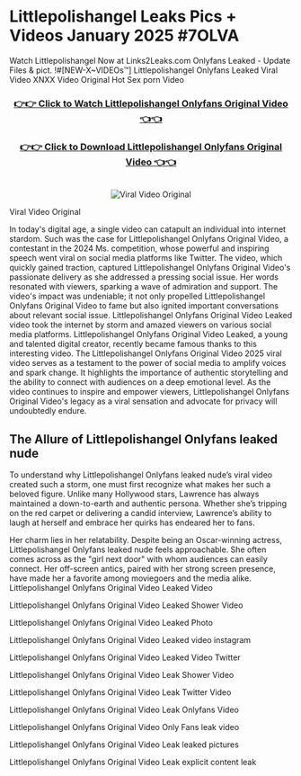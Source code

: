 # Littlepolishangel  Leaks Pics + Videos January 2025 #7OLVA

Watch Littlepolishangel Now at Links2Leaks.com Onlyfans Leaked - Update Files & pict. !#[NEW-X~VIDEOs™] Littlepolishangel Onlyfans Leaked Viral Video XNXX Video Original Hot Sex porn Video
<br>
<div align="center">
<h3><a href="https://links2leaks.com/littlepolishangel" rel="nofollow">👉👉 Click to Watch Littlepolishangel Onlyfans Original Video 👈👈</a></h3>
<h3><a href="https://links2leaks.com/littlepolishangel" rel="nofollow">👉👉 Click to Download Littlepolishangel Onlyfans Original Video 👈👈</a></h3>
<br>
<a href="https://links2leaks.com/littlepolishangel" rel="nofollow"><img src="https://i.ibb.co/Gkj2r4b/banner.png" alt="Viral Video Original" style="max-width: 100%; display: inline-block;" data-target="animated-image.originalImage"></a>
</div>

Viral Video Original

In today's digital age, a single video can catapult an individual into internet stardom. Such was the case for Littlepolishangel Onlyfans Original Video, a contestant in the 2024 Ms. competition, whose powerful and inspiring speech went viral on social media platforms like Twitter.
The video, which quickly gained traction, captured Littlepolishangel Onlyfans Original Video's passionate delivery as she addressed a pressing social issue. Her words resonated with viewers, sparking a wave of admiration and support. The video's impact was undeniable; it not only propelled Littlepolishangel Onlyfans Original Video to fame but also ignited important conversations about relevant social issue.
Littlepolishangel Onlyfans Original Video Leaked video took the internet by storm and amazed viewers on various social media platforms. Littlepolishangel Onlyfans Original Video Leaked, a young and talented digital creator, recently became famous thanks to this interesting video.
The Littlepolishangel Onlyfans Original Video 2025 viral video serves as a testament to the power of social media to amplify voices and spark change. It highlights the importance of authentic storytelling and the ability to connect with audiences on a deep emotional level. As the video continues to inspire and empower viewers, Littlepolishangel Onlyfans Original Video's legacy as a viral sensation and advocate for privacy will undoubtedly endure.

<h2>The Allure of Littlepolishangel Onlyfans leaked nude</h2>


To understand why Littlepolishangel Onlyfans leaked nude’s viral video created such a storm, one must first recognize what makes her such a beloved figure. Unlike many Hollywood stars, Lawrence has always maintained a down-to-earth and authentic persona. Whether she’s tripping on the red carpet or delivering a candid interview, Lawrence’s ability to laugh at herself and embrace her quirks has endeared her to fans.

Her charm lies in her relatability. Despite being an Oscar-winning actress, Littlepolishangel Onlyfans leaked nude feels approachable. She often comes across as the "girl next door" with whom audiences can easily connect. Her off-screen antics, paired with her strong screen presence, have made her a favorite among moviegoers and the media alike.
Littlepolishangel Onlyfans Original Video Leaked Video

Littlepolishangel Onlyfans Original Video Leaked Shower Video

Littlepolishangel Onlyfans Original Video Leaked Photo

Littlepolishangel Onlyfans Original Video Leaked video instagram

Littlepolishangel Onlyfans Original Video Leaked Video Twitter

Littlepolishangel Onlyfans Original Video Leak Shower Video

Littlepolishangel Onlyfans Original Video Leak Twitter Video

Littlepolishangel Onlyfans Original Video Leak Onlyfans Video

Littlepolishangel Onlyfans Original Video Only Fans leak video

Littlepolishangel Onlyfans Original Video Leak leaked pictures

Littlepolishangel Onlyfans Original Video Leak explicit content leak